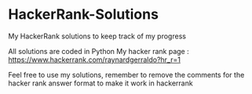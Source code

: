# HackerRank-Solutions
My HackerRank solutions to keep track of my progress

All solutions are coded in Python
My hacker rank page : https://www.hackerrank.com/raynardgerraldo?hr_r=1

Feel free to use my solutions, remember to remove the comments for the hacker
rank answer format to make it work in hackerrank
